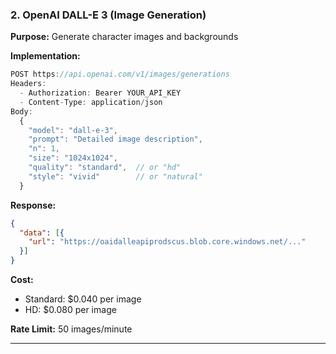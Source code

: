 ### 2. OpenAI DALL-E 3 (Image Generation)

**Purpose:** Generate character images and backgrounds

**Implementation:**
```javascript
POST https://api.openai.com/v1/images/generations
Headers:
  - Authorization: Bearer YOUR_API_KEY
  - Content-Type: application/json
Body:
  {
    "model": "dall-e-3",
    "prompt": "Detailed image description",
    "n": 1,
    "size": "1024x1024",
    "quality": "standard",  // or "hd"
    "style": "vivid"        // or "natural"
  }
```

**Response:**
```json
{
  "data": [{
    "url": "https://oaidalleapiprodscus.blob.core.windows.net/..."
  }]
}
```

**Cost:**
- Standard: $0.040 per image
- HD: $0.080 per image

**Rate Limit:** 50 images/minute

---
